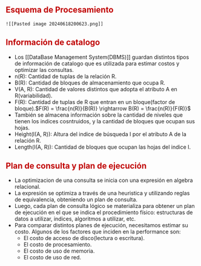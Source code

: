 ## <span style="color:#c00000">Esquema de Procesamiento</span>

	![[Pasted image 20240618200623.png]]

## <span style="color:#c00000">Información de catalogo</span> 
- Los [[DataBase Management System(DBMS)]] guardan distintos tipos de información de catalogo que es utilizada para estimar costos y optimizar las consultas.
- n(R): Cantidad de tuplas de la relación R.
- B(R): Cantidad de bloques de almacenamiento que ocupa R.
- V(A, R): Cantidad de valores distintos que adopta el atributo A en R(variabilidad).
- F(R): Cantidad de tuplas de R que entran en un bloque(factor de bloque).$F(R) = \frac{n(R)}{B(R)} \rightarrow B(R) = \frac{n(R)}{F(R)}$ 
- También se almacena información sobre la cantidad de niveles que tienen los indices cosntruidos, y la cantidad de bloques que ocupan sus hojas.
- Height(I(A, R)): Altura del indice de búsqueda I por el atributo A de la relación R.
- Length(I(A, R)): Cantidad de bloques que ocupan las hojas del indice I.

## <span style="color:#c00000">Plan de consulta y plan de ejecución</span> 
- La optimizacion de una consulta se inicia con una expresión en algebra relacional.
- La expresión se optimiza a través de una heuristica y utilizando reglas de equivalencia, obteniendo un plan de consulta.
- Luego, cada plan de consulta lógico se materializa para obtener un plan de ejecución en el que se indica el procedimiento físico: estructuras de datos a utilizar, indices, algoritmos a utilizar, etc.
- Para comparar distintos planes de ejecución, necesitamos estimar su costo. Algunos de los factores que inciden en la performance son:
	- El costo de acceso de disco(lectura o escritura).
	- El costo de procesamiento.
	- El costo de uso de memoria.
	- El costo de uso de red.